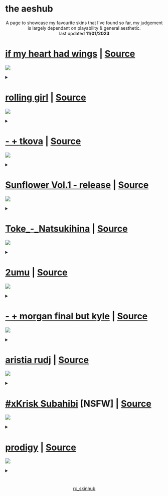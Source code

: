# the aeshub
<p align="center">
  A page to showcase my favourite skins that I've found so far, my judgement is largely dependant on playability & general aesthetic.
  <br>
  last updated <b>11/01/2023</b>
</p>

# [if my heart had wings](https://femboye.s-ul.eu/vV6DYb9i) | [Source](https://github.com/ryancranie/skinhub/blob/tyfh/player/dark/dark.md#if-my-heart-had-wings)
[![](https://user-images.githubusercontent.com/117044049/201505492-03a1a6d1-6991-44ae-a64c-0f70841966a1.png)](https://femboye.s-ul.eu/vV6DYb9i)
<details><summary></summary>This skin sounds great, it's super clean and the light blue is really easy and nice to read. I like the wings motif a lot, works super well.</details>

# [rolling girl](https://github.com/ryancranie/skinhub/raw/tyfh/player/aeshub/rolling_girl.osk) | [Source](https://github.com/ryancranie/skinhub/blob/tyfh/player/mas/mas.md#rolling-girl)
[![](https://i.imgur.com/8W43tjy.jpeg)](https://github.com/ryancranie/skinhub/raw/tyfh/player/aeshub/rolling_girl.osk)
<details><summary></summary>This skin is super clean, it has element's similar to karcher skin, but without instafade. The colours work super well and it's great to play with. The audio is great too</details>

# [- + tkova](https://github.com/ryancranie/skinhub/raw/tyfh/player/charlotte/-%20%2B%20tkova.osk) | [Source](https://github.com/ryancranie/skinhub/blob/tyfh/player/charlotte/charlotte.md#---tkova)
[![](https://osu.ppy.sh/ss/18207604/5615)](https://github.com/ryancranie/skinhub/raw/tyfh/player/charlotte/-%20%2B%20tkova.osk)
<details><summary></summary>The cleanest tkova like skin i've ever played with, I prefer this skin over rafis on certain DT maps, which says a lot.</details>

# [Sunflower Vol.1 - release](https://github.com/ryancranie/skinhub/raw/tyfh/player/charlotte/Sunflower%20Vol.1%20-%20release.osk) | [Source](https://osu.ppy.sh/users/1629553)
[![](https://i.imgur.com/BSCjgDJ.jpeg)](https://github.com/ryancranie/skinhub/raw/tyfh/player/charlotte/Sunflower%20Vol.1%20-%20release.osk)
<details><summary></summary>Sunflower has a perfect balance of older skin elements whilst retaining modern playability. For me, it's great on HD.</details>

# [Toke_-_Natsukihina](https://github.com/ryancranie/skinhub/raw/tyfh/player/toke/Toke_-_Natsukihina.osk) | [Source](https://github.com/ryancranie/skinhub/blob/tyfh/player/toke/toke.md#toke_-_natsukihina)
[![](https://osu.ppy.sh/ss/18328072/d8fe)](https://github.com/ryancranie/skinhub/raw/tyfh/player/toke/Toke_-_Natsukihina.osk)
<details><summary></summary>Toke skin is simply a must for the aeshub, these skin elements have been used and edited in many edits by many players. This version is super clean and plays super well.</details>

# [2umu](https://github.com/ryancranie/skinhub/raw/tyfh/player/reused/2umu.osk) | [Source](https://github.com/ryancranie/skinhub/blob/tyfh/player/reused/reused.md#2umu)
[![](https://osu.ppy.sh/ss/18330662/eb2d)](https://github.com/ryancranie/skinhub/raw/tyfh/player/reused/2umu.osk)
<details><summary></summary>This Reused skin has a really cool feel as you're using it, my favourite part is the combo colour it's just the perfect shade.</details>

# [- + morgan final but kyle](https://www.dropbox.com/s/kq8a7mr72jzu4o4/-%20%2B%20morgan%20final%20but%20kyle.osk?dl=0) | [Source](https://github.com/Mizaruuu/osu-RyuK-s-super-cool-skins/blob/master/Skins.md#---morgan-final-but-kyle)
[![](https://i.imgur.com/hLUD3Pu.jpeg)](https://www.dropbox.com/s/kq8a7mr72jzu4o4/-%20%2B%20morgan%20final%20but%20kyle.osk?dl=0)
<details><summary></summary>I have to include a morgan skin, and this is the one that worked for me. It may be an edit but that doesn't matter, it's my favourite.</details>

# [aristia rudj](https://github.com/ryancranie/skinhub/raw/tyfh/player/rudj/aristia%20rudj.osk) | [Source](https://github.com/ryancranie/skinhub/blob/tyfh/player/rudj_old/rudj_old.md#aristia-rudj)
[![](https://i.imgur.com/B21GGHB.jpeg)](https://github.com/ryancranie/skinhub/raw/tyfh/player/rudj/aristia%20rudj.osk)
<details><summary></summary>I'm still proud of this skin, it's the best skin I've made so far, after ristel asked me for it on stream I was super happy. Plays so well.</details>

# [#xKrisk Subahibi](https://github.com/ryancranie/skinhub/raw/tyfh/player/xkristiyan/-%20%23xKrisk%20Subahibi.osk) [NSFW] | [Source](https://github.com/ryancranie/skinhub/blob/tyfh/player/xkristiyan/xkristiyan.md#xkrisk-subahibi)
[![](https://i.imgur.com/SzbmmE1.jpeg)](https://github.com/ryancranie/skinhub/raw/tyfh/player/xkristiyan/-%20%23xKrisk%20Subahibi.osk)
<details><summary></summary>Despite the gameplay in this skin is basically B&W rafis, the GUI and Subahibi theme makes this skin super cool, Lifeline popularised it after using it on stream.</details>

# [prodigy](https://ryh.s-ul.eu/CwyJqZCM) | [Source](https://github.com/1ryh/ryh-osu-skins#prodigy)
[![](https://i.imgur.com/fBo4N8t.jpeg)](https://ryh.s-ul.eu/CwyJqZCM)
<details><summary></summary>This skin suprised me, it's jusyt super clean and playable. Has a unique flair to it despite using seemingly basic elements.</details>

#

<p align="center">
<a href="https://github.com/ryancranie/skinhub">rc_skinhub</a>
</p>



